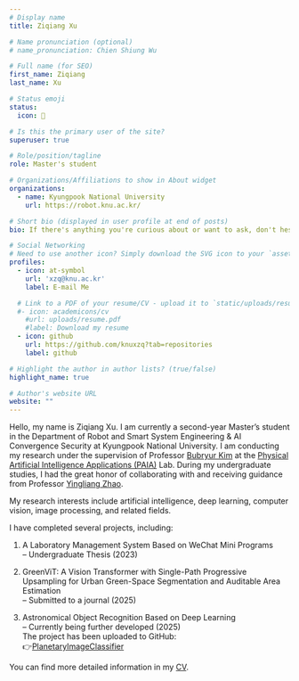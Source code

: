 ```yaml
---
# Display name
title: Ziqiang Xu

# Name pronunciation (optional)
# name_pronunciation: Chien Shiung Wu

# Full name (for SEO)
first_name: Ziqiang
last_name: Xu

# Status emoji
status:
  icon: 🌼

# Is this the primary user of the site?
superuser: true

# Role/position/tagline
role: Master's student

# Organizations/Affiliations to show in About widget
organizations:
  - name: Kyungpook National University
    url: https://robot.knu.ac.kr/

# Short bio (displayed in user profile at end of posts)
bio: If there's anything you're curious about or want to ask, don't hesitate to reach out! 😊

# Social Networking
# Need to use another icon? Simply download the SVG icon to your `assets/media/icons/` folder.
profiles:
  - icon: at-symbol
    url: 'xzq@knu.ac.kr'
    label: E-mail Me

  # Link to a PDF of your resume/CV - upload it to `static/uploads/resume.pdf`
  #- icon: academicons/cv
    #url: uploads/resume.pdf
    #label: Download my resume
  - icon: github
    url: https://github.com/knuxzq?tab=repositories
    label: github

# Highlight the author in author lists? (true/false)
highlight_name: true

# Author's website URL
website: ""
---
```

Hello, my name is Ziqiang Xu. I am currently a second-year Master’s student in the Department of Robot and Smart System Engineering & AI Convergence Security at Kyungpook National University. I am conducting my research under the supervision of Professor [Bubryur Kim](https://sites.google.com/view/brkimknu/principal-investigator?authuser=0) at the [Physical Artificial Intelligence Applications (PAIA)](https://sites.google.com/view/brkimknu/home?authuser=0) Lab. During my undergraduate studies, I had the great honor of collaborating with and receiving guidance from Professor [Yingliang Zhao](https://5y.nuc.edu.cn/info/1695/12878.htm).

My research interests include artificial intelligence, deep learning, computer vision, image processing, and related fields.

I have completed several projects, including:

1. A Laboratory Management System Based on WeChat Mini Programs  
   – Undergraduate Thesis (2023)

2. GreenViT: A Vision Transformer with Single-Path Progressive Upsampling for Urban Green-Space Segmentation and Auditable Area Estimation  
   – Submitted to a journal (2025) 

3. Astronomical Object Recognition Based on Deep Learning  
   – Currently being further developed (2025)  
   The project has been uploaded to GitHub:  
   👉[PlanetaryImageClassifier](https://github.com/knuxzq/PlanetaryImageClassifier)  
   
   
You can find more detailed information in my [CV](/uploads/resume.pdf).

